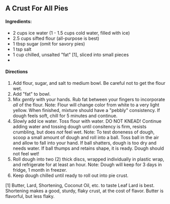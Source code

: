## A Crust For All Pies

#### Ingredients:

* 2 cups ice water (1 - 1.5 cups cold water, filled with ice)
* 2.5 cups sifted flour (all-purpose is best)
* 1 tbsp sugar (omit for savory pies)
* 1 tsp salt
* 1 cup chilled, unsalted "fat" [1], sliced into small pieces
* 

#### Directions
  1. Add flour, sugar, and salt to medium bowl. Be careful not to get the flour wet.
  2. Add "fat" to bowl.
  3. Mix *gently* with your hands. Rub fat between your fingers to incorporate *all* of the flour.
      Note: Flour will change color from white to a very light yellow. When finished, mixture should have a "pebbly" consistency. If dough feels soft, chill for 5 minutes and continue.
  4. Slowly add ice water. Toss flour with water. DO NOT KNEAD! Continue adding water and tossing dough until consitency is firm, resists crumbling, but does *not* feel wet.
      Note: To test doneness of dough, scoop a small amount of dough and roll into a ball. Toss ball in the air and allow to fall into your hand. If ball shatters, dough is too dry and needs water. If ball thumps and retains shape, it is ready. Dough should not feel wet!
  5. Roll dough into two (2) thick discs, wrapped individually in plastic wrap, and refrigerate for at least an hour. 
      Note: Dough will keep for 3 days in fridge, 1 month in freezer.
  6. Keep dough chilled until ready to roll out into pie crust.


[1] Butter, Lard, Shortening, Coconut Oil, etc. to taste Leaf Lard is best. Shortening makes a good, sturdy, flaky crust, at the cost of flavor.  Butter is flavorful, but less flaky.
